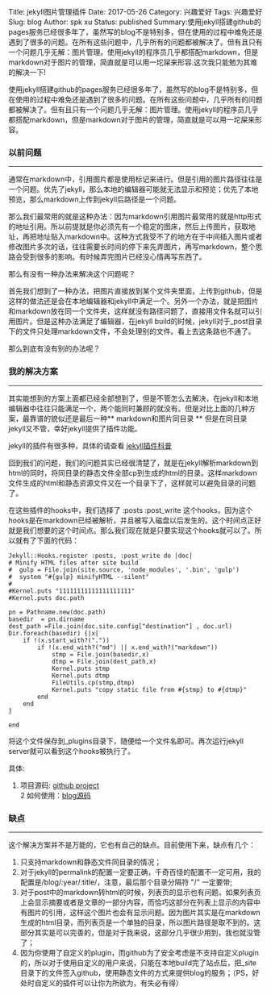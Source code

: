 Title: jekyll图片管理插件
Date: 2017-05-26
Category: 兴趣爱好
Tags: 兴趣爱好
Slug: blog
Author: spk xu
Status: published
Summary:使用jekyll搭建github的pages服务已经很多年了，虽然写的blog不是特别多，但在使用的过程中难免还是遇到了很多的问题。在所有这些问题中，几乎所有的问题都被解决了。但有且只有一个问题几乎无解：图片管理。使用jekyll的程序员几乎都搭配markdown，但是markdown对于图片的管理，简直就是可以用一坨屎来形容.这次我只能勉为其难的解决一下!


使用jekyll搭建github的pages服务已经很多年了，虽然写的blog不是特别多，但在使用的过程中难免还是遇到了很多的问题。在所有这些问题中，几乎所有的问题都被解决了。但有且只有一个问题几乎无解：图片管理。使用jekyll的程序员几乎都搭配markdown，但是markdown对于图片的管理，简直就是可以用一坨屎来形容。  

### 以前问题 
  
* * * 

通常在markdown中，引用图片都是使用标记来进行。但是引用的图片路径往往是一个问题。优先了jekyll，那么本地的编辑器可能就无法显示和预览；优先了本地预览，那么markdown上传到jekyll后路径是一个问题。   

那么我们最常用的就是这种办法：因为markdown引用图片最常用的就是http形式的地址引用。所以前提就是你必须先有一个稳定的图床，然后上传图片，获取地址，再把地址贴入markdown中。这种方式我受不了的地方在于中间插入图片或者修改图片多次的话，往往需要长时间的停下来先弄图片，再写markdown，整个思路会受到很多的影响。有时候弄完图片已经没心情再写东西了。  

那么有没有一种办法来解决这个问题呢？  

首先我们想到了一种办法，把图片直接放到某个文件夹里面，上传到github，但是这样的做法还是会在本地编辑器和jekyll中满足一个。另外一个办法，就是把图片和markdown放在同一个文件夹，这样就没有路径问题了，直接用文件名就可以引用图片。但是这种办法满足了编辑器，在jekyll build的时候，jekyll对于_post目录下的文件只处理markdown文件，不会处理别的文件。看上去这条路也不通了。  

那么到底有没有别的办法呢？  

### 我的解决方案  

* * * 

其实能想到的方案上面都已经全部想到了，但是不管怎么去解决，在jekyll和本地编辑器中往往只能满足一个，两个能同时兼顾的就没有。但是对比上面的几种方案，最靠谱的貌似还是最后一种** markdown和图片同目录 ** 但是在同目录jekyll又不管，幸好jekyll提供了插件功能。  

jekyll的插件有很多种，具体的请查看 [jekyll插件科普](http://jekyllcn.com/docs/plugins/) 

回到我们的问题，我们的问题其实已经很清楚了，就是在jekyll解析markdown到html的同时，将同目录的静态文件全部cp到生成的html的目录。这样markdown文件生成的html和静态资源文件又在一个目录下了，这样就可以避免目录的问题了。  

在这些插件的hooks中，我们选择了 :posts :post_write 这个hooks，因为这个hooks是在markdown已经被解析，并且被写入磁盘以后发生的。这个时间点正好就是我们想要的这个时间点。那么我们现在就是只要实现这个hooks就可以了。所以就有了下面的代码：   

    Jekyll::Hooks.register :posts, :post_write do |doc|
    # Minify HTML files after site build
    #  gulp = File.join(site.source, 'node_modules', '.bin', 'gulp')
    #  system "#{gulp} minifyHTML --silent"
    #
    #Kernel.puts "11111111111111111111"
    #Kernel.puts doc.path

    pn = Pathname.new(doc.path)
    basedir  = pn.dirname 
    dest_path =File.join(doc.site.config["destination"] , doc.url)
    Dir.foreach(basedir) {|x| 
        if !(x.start_with?("."))
            if !(x.end_with?("md") || x.end_with?("markdown"))
                stmp = File.join(basedir,x)
                dtmp = File.join(dest_path,x)
                Kernel.puts stmp
                Kernel.puts dtmp
                FileUtils.cp(stmp,dtmp)
                Kernel.puts "copy static file from #{stmp} to #{dtmp}"
            end
        end
    }

    end

将这个文件保存到_plugins目录下，随便给一个文件名即可。再次运行jekyll server就可以看到这个hooks被执行了。

具体:  
1. 项目源码: [github project](https://github.com/xvhfeng/jekyll-markdown-image)  
2 如何使用：[blog源码](https://github.com/xvhfeng/blog-source)

### 缺点

* * *

这个解决方案并不是万能的，它也有自己的缺点。目前使用下来，缺点有几个：   
1. 只支持markdown和静态文件同目录的情况；   
2. 对于jekyll的permalink的配置一定要正确，千奇百怪的配置不一定可用，我的配置是/blog/:year/:title/，注意，最后那个目录分隔符 "/" 一定要带;  
3. 对于post中的markdown转html的时候，列表页的显示也有问题，如果列表页上会显示摘要或者是文章的一部分内容，而恰巧这部分在列表上显示的内容中有图片的引用，这样这个图片也会有显示问题。因为图片其实是在markdown生成的html目录，而列表页是一个单独的目录，所以图片路径是取不到的。这部分其实是可以完善的，但是对于我来说，这部分几乎很少用到，我也就没管了；  
4. 因为你使用了自定义的plugin，而github为了安全考虑是不支持自定义plugin的，所以对于使用自定义的用户来说，只能在本地build完了站点后，把_site目录下的文件签入github，使用静态文件的方式来提供blog的服务；（PS，好处时自定义的插件可以让你为所欲为，有失必有得）  

